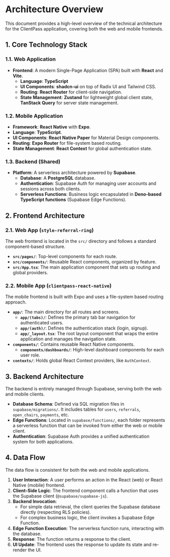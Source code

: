 # Architecture Overview

This document provides a high-level overview of the technical architecture for the ClientPass application, covering both the web and mobile frontends.

## 1. Core Technology Stack

### 1.1. Web Application

- **Frontend**: A modern Single-Page Application (SPA) built with **React** and **Vite**.
  - **Language**: **TypeScript**
  - **UI Components**: **shadcn-ui** on top of Radix UI and Tailwind CSS.
  - **Routing**: **React Router** for client-side navigation.
  - **State Management**: **Zustand** for lightweight global client state, **TanStack Query** for server state management.

### 1.2. Mobile Application

- **Framework**: **React Native** with **Expo**.
- **Language**: **TypeScript**.
- **UI Components**: **React Native Paper** for Material Design components.
- **Routing**: **Expo Router** for file-system based routing.
- **State Management**: **React Context** for global authentication state.

### 1.3. Backend (Shared)

- **Platform**: A serverless architecture powered by **Supabase**.
  - **Database**: A **PostgreSQL** database.
  - **Authentication**: Supabase Auth for managing user accounts and sessions across both clients.
  - **Serverless Functions**: Business logic encapsulated in **Deno-based TypeScript functions** (Supabase Edge Functions).

## 2. Frontend Architecture

### 2.1. Web App (`style-referral-ring`)

The web frontend is located in the `src/` directory and follows a standard component-based structure.

- **`src/pages/`**: Top-level components for each route.
- **`src/components/`**: Reusable React components, organized by feature.
- **`src/App.tsx`**: The main application component that sets up routing and global providers.

### 2.2. Mobile App (`clientpass-react-native`)

The mobile frontend is built with Expo and uses a file-system based routing approach.

- **`app/`**: The main directory for all routes and screens.
  - **`app/(tabs)/`**: Defines the primary tab bar navigation for authenticated users.
  - **`app/(auth)/`**: Defines the authentication stack (login, signup).
  - **`app/_layout.tsx`**: The root layout component that wraps the entire application and manages the navigation state.
- **`components/`**: Contains reusable React Native components.
  - **`components/dashboards/`**: High-level dashboard components for each user role.
- **`contexts/`**: Holds global React Context providers, like `AuthContext`.

## 3. Backend Architecture

The backend is entirely managed through Supabase, serving both the web and mobile clients.

- **Database Schema**: Defined via SQL migration files in `supabase/migrations/`. It includes tables for `users`, `referrals`, `open_chairs`, `payments`, etc.
- **Edge Functions**: Located in `supabase/functions/`, each folder represents a serverless function that can be invoked from either the web or mobile client.
- **Authentication**: Supabase Auth provides a unified authentication system for both applications.

## 4. Data Flow

The data flow is consistent for both the web and mobile applications.

1.  **User Interaction**: A user performs an action in the React (web) or React Native (mobile) frontend.
2.  **Client-Side Logic**: The frontend component calls a function that uses the Supabase client (`@supabase/supabase-js`).
3.  **Backend Invocation**:
    - For simple data retrieval, the client queries the Supabase database directly (respecting RLS policies).
    - For complex business logic, the client invokes a Supabase Edge Function.
4.  **Edge Function Execution**: The serverless function runs, interacting with the database.
5.  **Response**: The function returns a response to the client.
6.  **UI Update**: The frontend uses the response to update its state and re-render the UI.
